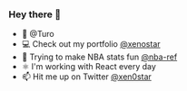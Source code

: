 ### Hey there 👋

- 💼 @Turo
- 💻 Check out my portfolio [@xenostar](http://xenostar.net/)
- 🏀 Trying to make NBA stats fun [@nba-ref](https://www.nba-ref.com/)
- ⚛️ I'm working with React every day
- 📫 Hit me up on Twitter [@xen0star](https://twitter.com/xen0star)
